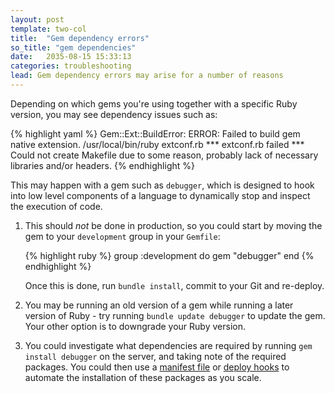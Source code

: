 ```yaml
---
layout: post
template: two-col
title:  "Gem dependency errors"
so_title: "gem dependencies"
date:   2035-08-15 15:33:13
categories: troubleshooting
lead: Gem dependency errors may arise for a number of reasons
---
```


Depending on which gems you're using together with a specific Ruby version, you may see dependency issues such as:

{% highlight yaml %}
Gem::Ext::BuildError: ERROR: Failed to build gem native extension.
/usr/local/bin/ruby extconf.rb
*** extconf.rb failed ***
Could not create Makefile due to some reason, probably lack of necessary
libraries and/or headers.
{% endhighlight %}

This may happen with a gem such as `debugger`, which is designed to hook into low level components of a language to dynamically stop and inspect the execution of code.

<ol>
<li><p>This should <i>not</i> be done in production, so you could start by moving the gem to your <code>development</code> group in your <code>Gemfile</code>:</p></li>

{% highlight ruby %}
group :development do
  gem "debugger"
end
{% endhighlight %}

<p>Once this is done, run <code>bundle install</code>, commit to your Git and re-deploy.</p>
<li><p>You may be running an old version of a gem while running a later version of Ruby - try running <code>bundle update debugger</code> to update the gem. Your other option is to downgrade your Ruby version.</p></li>

<li><p>You could investigate what dependencies are required by running <code>gem install debugger</code> on the server, and taking note of the required packages. You could then use a <a href="/stack-features/manifest-files.html">manifest file</a> or <a href="/stack-features/deploy-hooks.html">deploy hooks</a> to automate the installation of these packages as you scale.</p></li>

</ol>